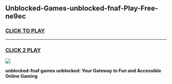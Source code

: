 
## Unblocked-Games-unblocked-fnaf-Play-Free-ne9ec
<h3>
<a href="https://premium76.site?title=unblocked-fnaf&ref=17A">CLICK TO PLAY</a></h3>
<hr>

<h3>
<a href="https://premium76.site?title=unblocked-fnaf&ref=17A">CLICK 2 PLAY</a>
  
</h3>

<a href="https://premium76.site?title=unblocked-fnaf&ref=17A"><img src="https://clearcache.store/games.png"></a>


**unblocked-fnaf games unblocked: Your Gateway to Fun and Accessible Online Gaming**
